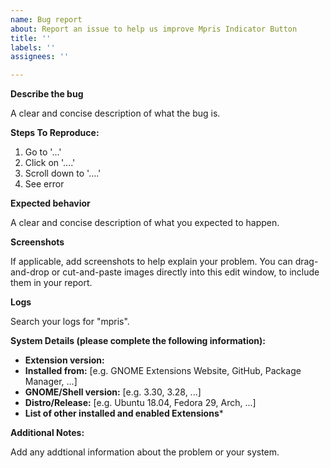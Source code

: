 ```yaml
---
name: Bug report
about: Report an issue to help us improve Mpris Indicator Button
title: ''
labels: ''
assignees: ''

---
```


**Describe the bug**

A clear and concise description of what the bug is.

**Steps To Reproduce:**

1. Go to '...'
2. Click on '....'
3. Scroll down to '....'
4. See error

**Expected behavior**

A clear and concise description of what you expected to happen.

**Screenshots**

If applicable, add screenshots to help explain your problem. You can drag-and-drop or cut-and-paste images directly into this edit window, to include them in your report.

**Logs**

Search your logs for "mpris".

**System Details (please complete the following information):**

 - **Extension version:**
 - **Installed from:** [e.g. GNOME Extensions Website, GitHub, Package Manager, ...]
 - **GNOME/Shell version:** [e.g. 3.30, 3.28, ...]
 - **Distro/Release:** [e.g. Ubuntu 18.04, Fedora 29, Arch, ...]
 - **List of other installed and enabled Extensions***

**Additional Notes:**

Add any addtional information about the problem or your system.
